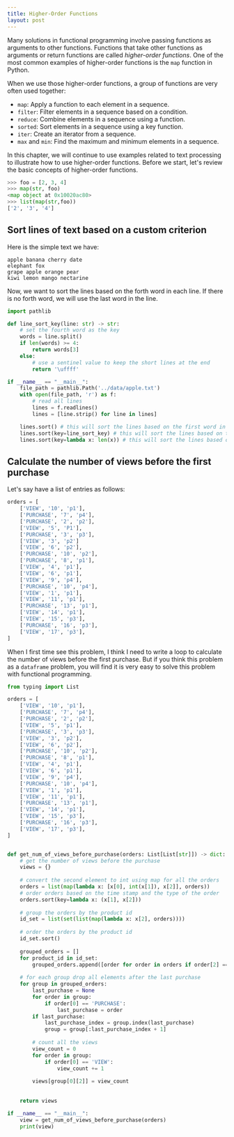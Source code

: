 ```yaml
---
title: Higher-Order Functions
layout: post
---
```


<span class="firstcharacter">M</span>any solutions in functional programming involve passing functions as arguments to other functions. Functions that take other functions as arguments or return functions are called _higher-order functions_. One of the most common examples of higher-order functions is the `map` function in Python.

When we use those higher-order functions, a group of functions are very often used together:

- `map`: Apply a function to each element in a sequence.
- `filter`: Filter elements in a sequence based on a condition.
- `reduce`: Combine elements in a sequence using a function.
- `sorted`: Sort elements in a sequence using a key function.
- `iter`: Create an iterator from a sequence.
- `max` and `min`: Find the maximum and minimum elements in a sequence.


In this chapter, we will continue to use examples related to text processing to illustrate how to use higher-order functions. Before we start, let's review the basic concepts of higher-order functions.

```python
>>> foo = [2, 3, 4]
>>> map(str, foo)
<map object at 0x10020ac80>
>>> list(map(str,foo))
['2', '3', '4']
```


## Sort lines of text based on a custom criterion

Here is the simple text we have:

```text
apple banana cherry date
elephant fox
grape apple orange pear
kiwi lemon mango nectarine
```

Now, we want to sort the lines based on the forth word in each line. If there is no forth word, we will use the last word in the line. 


```python
import pathlib

def line_sort_key(line: str) -> str:
    # set the fourth word as the key
    words = line.split()
    if len(words) >= 4:
        return words[3]
    else:
        # use a sentinel value to keep the short lines at the end
        return '\uffff'

if __name__ == "__main__":
    file_path = pathlib.Path('../data/apple.txt')
    with open(file_path, 'r') as f:
        # read all lines
        lines = f.readlines()
        lines = [line.strip() for line in lines]

    lines.sort() # this will sort the lines based on the first word in each line
    lines.sort(key=line_sort_key) # this will sort the lines based on the forth word in each line
    lines.sort(key=lambda x: len(x)) # this will sort the lines based on the length of each line
```


## Calculate the number of views before the first purchase

Let's say have a list of entries as follows:

```python
orders = [
    ['VIEW', '10', 'p1'],
    ['PURCHASE', '7', 'p4'],
    ['PURCHASE', '2', 'p2'],
    ['VIEW', '5', 'P1'],
    ['PURCHASE', '3', 'p3'],
    ['VIEW', '3', 'p2']
    ['VIEW', '6', 'p2'],
    ['PURCHASE', '10', 'p2'],
    ['PURCHASE', '8', 'p1'],
    ['VIEW', '4', 'p1'],
    ['VIEW', '6', 'p1'],
    ['VIEW', '9', 'p4'],
    ['PURCHASE', '10', 'p4'],
    ['VIEW', '1', 'p1'],
    ['VIEW', '11', 'p1'],
    ['PURCHASE', '13', 'p1'],
    ['VIEW', '14', 'p1'],
    ['VIEW', '15', 'p3'],
    ['PURCHASE', '16', 'p3'],
    ['VIEW', '17', 'p3'],
]
```

When I first time see this problem, I think I need to write a loop to calculate the number of views before the first purchase. But if you think this problem as a `dataframe` problem, you will find it is very easy to solve this problem with functional programming.

```python
from typing import List

orders = [
    ['VIEW', '10', 'p1'],
    ['PURCHASE', '7', 'p4'],
    ['PURCHASE', '2', 'p2'],
    ['VIEW', '5', 'p1'],
    ['PURCHASE', '3', 'p3'],
    ['VIEW', '3', 'p2'],
    ['VIEW', '6', 'p2'],
    ['PURCHASE', '10', 'p2'],
    ['PURCHASE', '8', 'p1'],
    ['VIEW', '4', 'p1'],
    ['VIEW', '6', 'p1'],
    ['VIEW', '9', 'p4'],
    ['PURCHASE', '10', 'p4'],
    ['VIEW', '1', 'p1'],
    ['VIEW', '11', 'p1'],
    ['PURCHASE', '13', 'p1'],
    ['VIEW', '14', 'p1'],
    ['VIEW', '15', 'p3'],
    ['PURCHASE', '16', 'p3'],
    ['VIEW', '17', 'p3'],
]


def get_num_of_views_before_purchase(orders: List[List[str]]) -> dict:
    # get the number of views before the purchase
    views = {}
    
    # convert the second element to int using map for all the orders
    orders = list(map(lambda x: [x[0], int(x[1]), x[2]], orders))
    # order orders based on the time stamp and the type of the order
    orders.sort(key=lambda x: (x[1], x[2]))
    
    # group the orders by the product id
    id_set = list(set(list(map(lambda x: x[2], orders))))
    
    # order the orders by the product id
    id_set.sort()
    
    grouped_orders = []
    for product_id in id_set:
        grouped_orders.append([order for order in orders if order[2] == product_id])
        
    # for each group drop all elements after the last purchase
    for group in grouped_orders:
        last_purchase = None
        for order in group:
            if order[0] == 'PURCHASE':
                last_purchase = order
        if last_purchase:
            last_purchase_index = group.index(last_purchase)
            group = group[:last_purchase_index + 1]
        
        # count all the views
        view_count = 0
        for order in group:
            if order[0] == 'VIEW':
                view_count += 1
        
        views[group[0][2]] = view_count
        
    
    return views

if __name__ == "__main__":
    view = get_num_of_views_before_purchase(orders)
    print(view)
```

